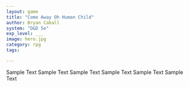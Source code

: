 ```yaml
---
layout: game
title: "Come Away Oh Human Child"
author: Bryan Caball
system: "D&D 5e"
exp_level: ___
image: hero.jpg
category: rpg
tags: 

---
```


Sample Text Sample Text Sample Text Sample Text Sample Text Sample Text 
